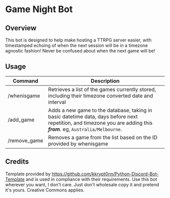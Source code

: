 # Game Night Bot

## Overview
This bot is designed to help make hosting a TTRPG server easier, with timestamped echoing of when the next session will be in a timezone agnostic fashion! Never be confused about when the next game will be!

## Usage
| Command     | Description                                                                                                                                                        | 
|-------------|--------------------------------------------------------------------------------------------------------------------------------------------------------------------|
| /whenisgame | Retrieves a list of the games currently stored, including their timezone converted date and interval                                                               |
| /add_game   | Adds a new game to the database, taking in basic datetime data, days before next repetition, and timezone you are adding this ***from***. eg, `Australia/Melbourne`. |
| /remove_game | Removes a game from the list based on the ID provided by whenisgame                                                                                                |

## Credits
Template provided by https://github.com/kkrypt0nn/Python-Discord-Bot-Template and is used in compliance with their requirements.
Use this bot wherever you want, I don't care. Just don't wholesale copy it and pretend it's yours. Creative Commons applies.